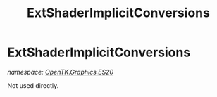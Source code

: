 ﻿---
title: ExtShaderImplicitConversions
---

# ExtShaderImplicitConversions
_namespace: [OpenTK.Graphics.ES20](N-OpenTK.Graphics.ES20.html)_

Not used directly.





